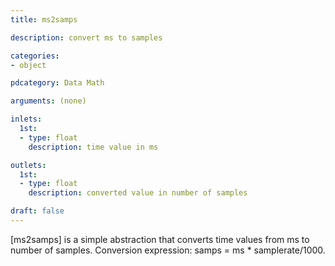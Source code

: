 ```yaml
---
title: ms2samps

description: convert ms to samples

categories:
- object

pdcategory: Data Math

arguments: (none)

inlets:
  1st:
  - type: float
    description: time value in ms

outlets:
  1st:
  - type: float
    description: converted value in number of samples

draft: false
---
```


[ms2samps] is a simple abstraction that converts time values from ms to number of samples.
Conversion expression: samps = ms * samplerate/1000.